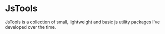 # JsTools

JsTools is a collection of small, lightweight and basic js utility packages I've developed over the time.
